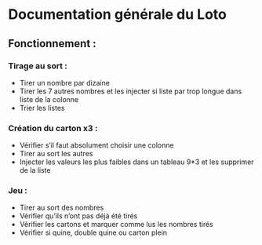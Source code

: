 # Documentation générale du Loto  
## Fonctionnement : 
### Tirage au sort :  
* Tirer un nombre par dizaine  
* Tirer les 7 autres nombres et les injecter si liste par trop longue dans liste de la colonne  
* Trier les listes  
### Création du carton x3 :  
* Vérifier s’il faut absolument choisir une colonne  
* Tirer au sort les autres  
* Injecter les valeurs les plus faibles dans un tableau 9*3 et les supprimer de la liste  
### Jeu :  
* Tirer au sort des nombres  
* Vérifier qu’ils n’ont pas déjà été tirés  
* Vérifier les cartons et marquer comme lus les nombres tirés  
* Vérifier si quine, double quine ou carton plein  
